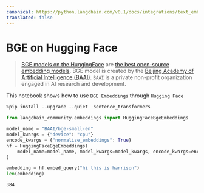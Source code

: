 ```yaml
---
canonical: https://python.langchain.com/v0.1/docs/integrations/text_embedding/bge_huggingface
translated: false
---
```


# BGE on Hugging Face

>[BGE models on the HuggingFace](https://huggingface.co/BAAI/bge-large-en) are [the best open-source embedding models](https://huggingface.co/spaces/mteb/leaderboard).
>BGE model is created by the [Beijing Academy of Artificial Intelligence (BAAI)](https://en.wikipedia.org/wiki/Beijing_Academy_of_Artificial_Intelligence). `BAAI` is a private non-profit organization engaged in AI research and development.

This notebook shows how to use `BGE Embeddings` through `Hugging Face`

```python
%pip install --upgrade --quiet  sentence_transformers
```

```python
from langchain_community.embeddings import HuggingFaceBgeEmbeddings

model_name = "BAAI/bge-small-en"
model_kwargs = {"device": "cpu"}
encode_kwargs = {"normalize_embeddings": True}
hf = HuggingFaceBgeEmbeddings(
    model_name=model_name, model_kwargs=model_kwargs, encode_kwargs=encode_kwargs
)
```

```python
embedding = hf.embed_query("hi this is harrison")
len(embedding)
```

```output
384
```